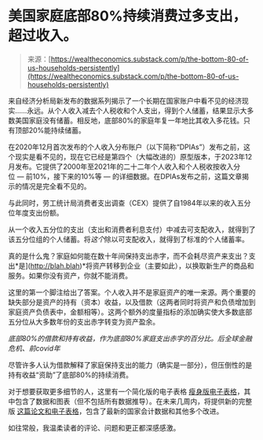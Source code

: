 <!--yml

类别：未分类

日期：2024-05-27 14:36:32

-->

# 美国家庭底部80%持续消费过多支出，超过收入。

> 来源：[https://wealtheconomics.substack.com/p/the-bottom-80-of-us-households-persistently](https://wealtheconomics.substack.com/p/the-bottom-80-of-us-households-persistently)

来自经济分析局新发布的数据系列揭示了一个长期在国家账户中看不见的经济现实……永远。从个人收入减去个人税收和个人支出，得到个人储蓄，结果显示大多数美国家庭没有储蓄。相反地，底部80%的家庭年复一年地比其收入多花钱。只有顶部20%能持续储蓄。

在2020年12月首次发布的个人收入分布账户（以下简称“DPIAs”）发布之前，这个现实是看不见的，现在它已经是第四个（大幅改进的）原型版本，于2023年12月发布。它提供了2000年至2021年的二十二年个人收入和个人税收按收入分位 — 前10%，接下来的10%等 — 的详细数据。在DPIAs发布之前，这篇文章揭示的情况是完全看不见的。

与此同时，劳工统计局消费者支出调查（CEX）提供了自1984年以来的收入五分位年度支出份额。

从一个收入五分位的支出（支出和消费者利息支付）中减去可支配收入，就得到了该五分位组的个人储蓄。将*这个*除以可支配收入，就得到了标准的个人储蓄率。

真的是什么鬼？家庭如何能在数十年间保持支出赤字，而不会耗尽资产来支出？支出*是](http://blah.blah)*将资产转移到企业（主要如此），以换取新生产的商品和服务。如果你没有资产，你就不能消费。

这里的第一个脚注给出了答案。个人收入并不是家庭资产的唯一来源。两个重要的缺失部分是资产的持有（资本）收益，以及借款（这两者同时将资产和负债增加到家庭资产负债表中，金额相等）。这两个额外的度量指标的添加确实使大多数底部五分位从大多数年份的支出赤字转变为资产盈余。

*底部80%的借款和持有收益，作为底部80%家庭支出赤字的百分比。后全球金融危机、前covid年*

尽管许多人认为借款解释了家庭保持支出的能力（确实是一部分），但压倒性的是持有收益“资助”了底部80%的持续消费。

对于想要获取更多细节的人，这里有一个简化版的电子表格 [瘦身版电子表格](https://wealth-economics.com/Bottom80ForSubstack.xlsx)，其中包含了数据和图表（但不包括所有数据推导）。在未来几周内，将提供新的完整版 [这篇论文和电子表格](https://t.co/kVCnq4lV9t)，包含了最新的国家会计数据和其他多个改进。

如往常般，我温柔读者的评论、问题和更正都深感感激。
